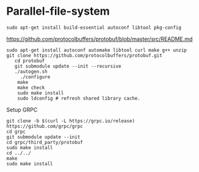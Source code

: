 # Parallel-file-system

```
sudo apt-get install build-essential autoconf libtool pkg-config
```
 https://github.com/protocolbuffers/protobuf/blob/master/src/README.md
 
 ```
sudo apt-get install autoconf automake libtool curl make g++ unzip
 git clone https://github.com/protocolbuffers/protobuf.git
    cd protobuf
    git submodule update --init --recursive
    ./autogen.sh
      ./configure
     make
     make check
     sudo make install
     sudo ldconfig # refresh shared library cache.
 ```

Setup GRPC
```
git clone -b $(curl -L https://grpc.io/release) https://github.com/grpc/grpc
cd grpc
git submodule update --init
cd grpc/third_party/protobuf
sudo make install
cd ../../
make
sudo make install
 ```
